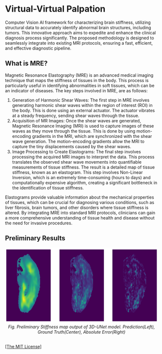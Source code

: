 <h1>Virtual-Virtual Palpation</h1>
<p>Computer Vision AI framework for characterizing brain stiffness, utilizing structural data to accurately identify abnormal brain structures, including tumors. This innovative approach aims to expedite and enhance the clinical diagnosis process significantly. The proposed methodology is designed to seamlessly integrate into existing MRI protocols, ensuring a fast, efficient, and effective diagnostic pipeline.</p>
<p><h2>What is MRE?</h2>
    Magnetic Resonance Elastography (MRE) is an advanced medical imaging technique that maps the stiffness of tissues in the body. This process is particularly useful in identifying abnormalities in soft tissues, which can be an indicator of diseases. The key steps involved in MRE, are as follows:

<ol>
<li>Generation of Harmonic Shear Waves: The first step in MRE involves generating harmonic shear waves within the region of interest (ROI) in the body. This is done using an external actuator. The actuator vibrates at a steady frequency, sending shear waves through the tissue.

<li>Acquisition of MR Images: Once the shear waves are generated, Magnetic Resonance Imaging (MRI) is used to capture images of these waves as they move through the tissue. This is done by using motion-encoding gradients in the MRI, which are synchronized with the shear wave generation. The motion-encoding gradients allow the MRI to capture the tiny displacements caused by the shear waves.

<li>Image Processing to Create Elastograms: The final step involves processing the acquired MRI images to interpret the data. This process translates the observed shear wave movements into quantifiable measurements of tissue stiffness. The result is a detailed map of tissue stiffness, known as an elastogram. This step involves Non-Linear Inversion, which is an extremely time-consuming (hours to days) and computationally expensive algorithm, creating a significant bottleneck in the identification of tissue stiffness.
</ol>
Elastograms provide valuable information about the mechanical properties of tissues, which can be crucial for diagnosing various conditions, such as liver fibrosis, brain tumors, and other disorders where tissue stiffness is altered. By integrating MRE into standard MRI protocols, clinicians can gain a more comprehensive understanding of tissue health and disease without the need for invasive procedures.
</p>

<h2>Preliminary Results</h2>
<p align="center">
    <img height="250" src="https://github.com/AgamChopra/virtual-virtual-palpation/blob/main/assets/unet_run1_1000eps_1e-4_12-04-2023/Figure%202023-12-06%20011357%20(7).png">
    <br><i>Fig. Preliminary Stiffness map output of 3D-UNet model. Prediction(Left), Ground Truth(Center), Absolute Error(Right)</i><br><br>
</p>

<p><a href="https://raw.githubusercontent.com/AgamChopra/virtual-virtual-palpation/main/LICENSE" target="blank">[The MIT License]</a></p>
